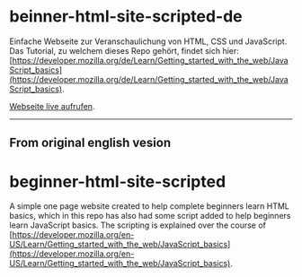 # beinner-html-site-scripted-de
Einfache Webseite zur Veranschaulichung von HTML, CSS und JavaScript. Das Tutorial, zu welchem dieses Repo gehört, findet sich hier: [https://developer.mozilla.org/de/Learn/Getting_started_with_the_web/JavaScript_basics](https://developer.mozilla.org/de/Learn/Getting_started_with_the_web/JavaScript_basics). 

[Webseite live aufrufen](https://shidigital.github.io/beginner-html-site-scripted-de/).

<hr>

<h2>From original english vesion</h2>

# beginner-html-site-scripted
A simple one page website created to help complete beginners learn HTML basics, which in this repo has also had some script added to help beginners learn JavaScript basics. The scripting is explained over the course of [https://developer.mozilla.org/en-US/Learn/Getting_started_with_the_web/JavaScript_basics](https://developer.mozilla.org/en-US/Learn/Getting_started_with_the_web/JavaScript_basics). 


